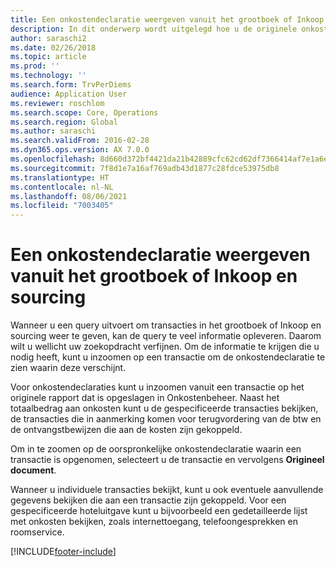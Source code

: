 ```yaml
---
title: Een onkostendeclaratie weergeven vanuit het grootboek of Inkoop en sourcing
description: In dit onderwerp wordt uitgelegd hoe u de originele onkostendeclaratie kunt bekijken waarop een transactie is vermeld.
author: saraschi2
ms.date: 02/26/2018
ms.topic: article
ms.prod: ''
ms.technology: ''
ms.search.form: TrvPerDiems
audience: Application User
ms.reviewer: roschlom
ms.search.scope: Core, Operations
ms.search.region: Global
ms.author: saraschi
ms.search.validFrom: 2016-02-28
ms.dyn365.ops.version: AX 7.0.0
ms.openlocfilehash: 8d660d372bf4421da21b42889cfc62cd62df7366414af7e1a6efe4747033a29b
ms.sourcegitcommit: 7f8d1e7a16af769adb43d1877c28fdce53975db8
ms.translationtype: HT
ms.contentlocale: nl-NL
ms.lasthandoff: 08/06/2021
ms.locfileid: "7003405"
---
```

# <a name="view-an-expense-report-from-general-ledger-or-procurement-and-sourcing"></a>Een onkostendeclaratie weergeven vanuit het grootboek of Inkoop en sourcing

Wanneer u een query uitvoert om transacties in het grootboek of Inkoop en sourcing weer te geven, kan de query te veel informatie opleveren. Daarom wilt u wellicht uw zoekopdracht verfijnen. Om de informatie te krijgen die u nodig heeft, kunt u inzoomen op een transactie om de onkostendeclaratie te zien waarin deze verschijnt.

Voor onkostendeclaraties kunt u inzoomen vanuit een transactie op het originele rapport dat is opgeslagen in Onkostenbeheer. Naast het totaalbedrag aan onkosten kunt u de gespecificeerde transacties bekijken, de transacties die in aanmerking komen voor terugvordering van de btw en de ontvangstbewijzen die aan de kosten zijn gekoppeld.

Om in te zoomen op de oorspronkelijke onkostendeclaratie waarin een transactie is opgenomen, selecteert u de transactie en vervolgens **Origineel document**.

Wanneer u individuele transacties bekijkt, kunt u ook eventuele aanvullende gegevens bekijken die aan een transactie zijn gekoppeld. Voor een gespecificeerde hoteluitgave kunt u bijvoorbeeld een gedetailleerde lijst met onkosten bekijken, zoals internettoegang, telefoongesprekken en roomservice.


[!INCLUDE[footer-include](../includes/footer-banner.md)]